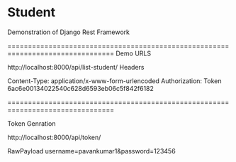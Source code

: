 # Student
Demonstration of Django Rest Framework

================================================================================
Demo URLS

http://localhost:8000/api/list-student/
Headers

Content-Type: application/x-www-form-urlencoded
Authorization: Token 6ac6e00134022540c628d6593eb06c5f842f6182


================================================================================

Token Genration

http://localhost:8000/api/token/

RawPayload
username=pavankumar1&password=123456
